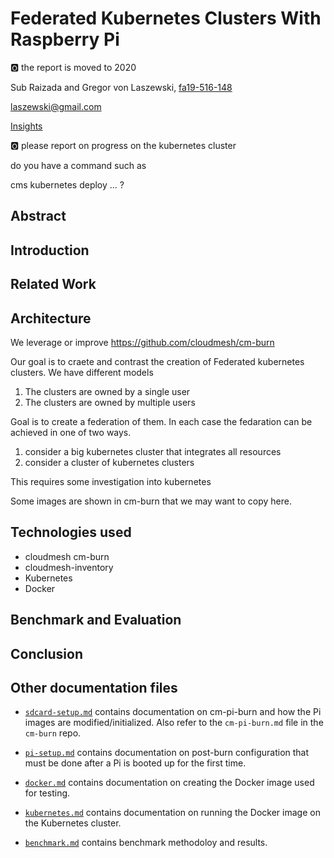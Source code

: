 # Federated Kubernetes Clusters With Raspberry Pi

:o2: the report is moved to 2020

Sub Raizada and Gregor von Laszewski, [fa19-516-148](https://github.com/cloudmesh-community/fa19-516-148)

laszewski@gmail.com

[Insights](https://github.com/cloudmesh-community/fa19-516-148/graphs/contributors)

:o2: please report on progress on the kubernetes cluster

do you have a command such as

cms kubernetes deploy ... ?


## Abstract

## Introduction

## Related Work

## Architecture

We leverage or improve <https://github.com/cloudmesh/cm-burn>

Our goal is to craete and contrast the creation of Federated kubernetes
clusters. We have different models

1. The clusters are owned by a single user
2. The clusters are owned by multiple users

Goal is to create a federation of them. In each case the fedaration can
be achieved in one of two ways.

1. consider a big kubernetes cluster that integrates all resources
2. consider a cluster of kubernetes clusters

This requires some investigation into kubernetes

Some images are shown in cm-burn that we may want to copy here.

## Technologies used

* cloudmesh cm-burn
* cloudmesh-inventory
* Kubernetes
* Docker

## Benchmark and Evaluation

## Conclusion

## Other documentation files

* [`sdcard-setup.md`](sdcard-setup.md) contains documentation on cm-pi-burn and
  how the Pi images are modified/initialized. Also refer to the `cm-pi-burn.md`
  file in the `cm-burn` repo.

* [`pi-setup.md`](pi-setup.md) contains documentation on post-burn configuration
  that must be done after a Pi is booted up for the first time.

* [`docker.md`](docker.md) contains documentation on creating the Docker image
  used for testing.

* [`kubernetes.md`](kubernetes.md) contains documentation on running the Docker
  image on the Kubernetes cluster.

* [`benchmark.md`](benchmark.md) contains benchmark methodoloy and results.

